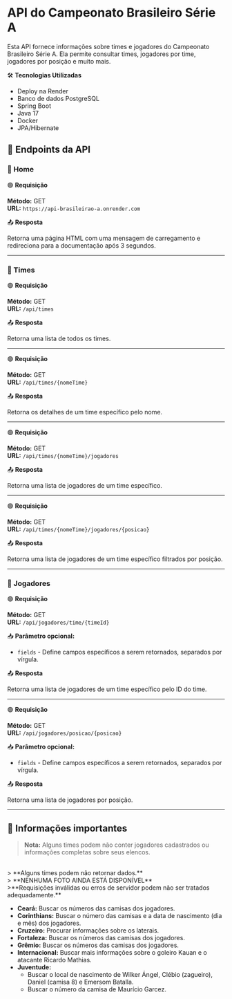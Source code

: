 # API do Campeonato Brasileiro Série A

Esta API fornece informações sobre times e jogadores do Campeonato Brasileiro Série A. Ela permite consultar times, jogadores por time, jogadores por posição e muito mais.


🛠️ **Tecnologias Utilizadas**
- Deploy na Render
- Banco de dados PostgreSQL
- Spring Boot
- Java 17
- Docker
- JPA/Hibernate

## 📌 Endpoints da API

### 🔹 Home

🟢 **Requisição**

**Método:** GET  
**URL:** `https://api-brasileirao-a.onrender.com`

📤 **Resposta**

Retorna uma página HTML com uma mensagem de carregamento e redireciona para a documentação após 3 segundos.

---

### 🔹 Times

🟢 **Requisição**

**Método:** GET  
**URL:** `/api/times`

📤 **Resposta**

Retorna uma lista de todos os times.

---

🟢 **Requisição**

**Método:** GET  
**URL:** `/api/times/{nomeTime}`

📤 **Resposta**

Retorna os detalhes de um time específico pelo nome.

---

🟢 **Requisição**

**Método:** GET  
**URL:** `/api/times/{nomeTime}/jogadores`

📤 **Resposta**

Retorna uma lista de jogadores de um time específico.

---

🟢 **Requisição**

**Método:** GET  
**URL:** `/api/times/{nomeTime}/jogadores/{posicao}`

📤 **Resposta**

Retorna uma lista de jogadores de um time específico filtrados por posição.

---

### 🔹 Jogadores

🟢 **Requisição**

**Método:** GET  
**URL:** `/api/jogadores/time/{timeId}`

📥 **Parâmetro opcional:**
- `fields` - Define campos específicos a serem retornados, separados por vírgula.

📤 **Resposta**

Retorna uma lista de jogadores de um time específico pelo ID do time.

---

🟢 **Requisição**

**Método:** GET  
**URL:** `/api/jogadores/posicao/{posicao}`

📥 **Parâmetro opcional:**
- `fields` - Define campos específicos a serem retornados, separados por vírgula.

📤 **Resposta**

Retorna uma lista de jogadores por posição.



---

## 📌 Informações importantes

> **Nota:** Alguns times podem não conter jogadores cadastrados ou informações completas sobre seus elencos.
<br>
> **Alguns times podem não retornar dados.**
<br>
> **NENHUMA FOTO AINDA ESTÁ DISPONÍVEL**
<br>
>**Requisições inválidas ou erros de servidor podem não ser tratados adequadamente.**
<br>

- **Ceará:** Buscar os números das camisas dos jogadores.
- **Corinthians:** Buscar o número das camisas e a data de nascimento (dia e mês) dos jogadores.
- **Cruzeiro:** Procurar informações sobre os laterais.
- **Fortaleza:** Buscar os números das camisas dos jogadores.
- **Grêmio:** Buscar os números das camisas dos jogadores.
- **Internacional:** Buscar mais informações sobre o goleiro Kauan e o atacante Ricardo Mathias.
- **Juventude:**
    - Buscar o local de nascimento de Wilker Ángel, Clébio (zagueiro), Daniel (camisa 8) e Emersom Batalla.
    - Buscar o número da camisa de Maurício Garcez.

